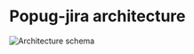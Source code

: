 # Popug-jira architecture 

![Architecture schema](https://i.ibb.co/nLL4sBW/architecture-schema.png)
